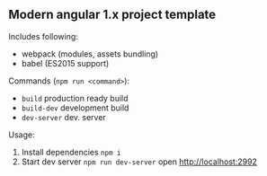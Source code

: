 ## Modern angular 1.x project template

Includes following:

 - webpack (modules, assets bundling)
 - babel (ES2015 support)


Commands (`npm run <command>`):

- `build` production ready build
- `build-dev` development build
- `dev-server` dev. server


Usage:

1. Install dependencies `npm i`
2. Start dev server `npm run dev-server` open [http://localhost:2992](http://localhost:2992)

